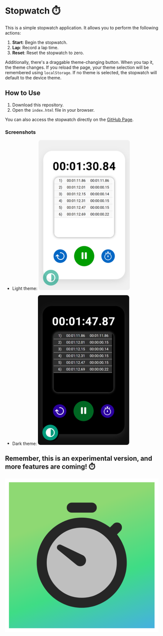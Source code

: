 # Stopwatch ⏱️

This is a simple stopwatch application. It allows you to perform the following actions:

1. **Start**: Begin the stopwatch.
2. **Lap**: Record a lap time.
3. **Reset**: Reset the stopwatch to zero.

Additionally, there's a draggable theme-changing button. When you tap it, the theme changes. If you reload the page, your theme selection will be remembered using `localStorage`. If no theme is selected, the stopwatch will default to the device theme.

## How to Use

1. Download this repository.
2. Open the `index.html` file in your browser.

You can also access the stopwatch directly on the [GitHub Page](https://shihanrishad.github.io/Stopwatch/).

### Screenshots

- Light theme:
  <img src="images/screenshot-white.png" alt="Screenshot light theme" style="border-radius: 8px;" width="300px">

- Dark theme:
  <img src="images/screenshot-dark.png" alt="Screenshot dark theme" style="border-radius: 8px;" width="300px">

Remember, this is an experimental version, and more features are coming! ⏱️
---

![Stopwatch](images/icon-1024x1024.png)

